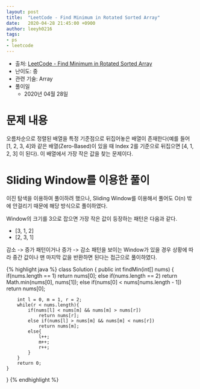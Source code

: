 ```yaml
---
layout: post
title:  "LeetCode - Find Minimum in Rotated Sorted Array"
date:   2020-04-28 21:45:00 +0900
author: leeyh0216
tags:
- ps
- leetcode
---
```


- 출처: [LeetCode - Find Minimum in Rotated Sorted Array](https://leetcode.com/problems/find-minimum-in-rotated-sorted-array/)
- 난이도: 중
- 관련 기술: Array
- 풀이일
  - 2020년 04월 28일

# 문제 내용

오름차순으로 정렬된 배열을 특정 기준점으로 뒤집어놓은 배열이 존재한다(예를 들어 \[1, 2, 3, 4\]와 같은 배열(Zero-Based)이 있을 때 Index 2를 기준으로 뒤집으면 \[4, 1, 2, 3\] 이 된다). 이 배열에서 가장 작은 값을 찾는 문제이다.

# Sliding Window를 이용한 풀이

이진 탐색을 이용하여 풀이하려 했으나, Sliding Window를 이용해서 풀어도 O(n) 밖에 안걸리기 때문에 해당 방식으로 풀이하였다.

Window의 크기를 3으로 잡으면 가장 작은 값이 등장하는 패턴은 다음과 같다.

* \[3, 1, 2\]
* \[2, 3, 1\]

감소 -> 증가 패턴이거나 증가 -> 감소 패턴을 보이는 Window가 있을 경우 상황에 따라 중간 값이나 맨 마지막 값을 반환하면 된다는 접근으로 풀이하였다.

{% highlight java %}
class Solution {
    public int findMin(int[] nums) {
        if(nums.length == 1)
            return nums[0];
        else if(nums.length == 2)
            return Math.min(nums[0], nums[1]);
        else if(nums[0] < nums[nums.length - 1])
            return nums[0];
        
        int l = 0, m = 1, r = 2;
        while(r < nums.length){
            if(nums[l] < nums[m] && nums[m] > nums[r])
                return nums[r];
            else if(nums[l] > nums[m] && nums[m] < nums[r])
                return nums[m];
            else{
                l++;
                m++;
                r++;
            }
        }
        return 0;       
    }
}
{% endhighlight %}
